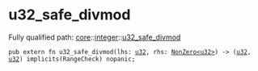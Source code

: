 # u32_safe_divmod

Fully qualified path: [core](./core.md)::[integer](./core-integer.md)::[u32_safe_divmod](./core-integer-u32_safe_divmod.md)

<pre><code class="language-cairo">pub extern fn u32_safe_divmod(lhs: <a href="core-integer-u32.html">u32</a>, rhs: <a href="core-zeroable-NonZero.html">NonZero&lt;u32&gt;</a>) -&gt; (<a href="core-integer-u32.html">u32</a>, <a href="core-integer-u32.html">u32</a>) implicits(RangeCheck) nopanic;</code></pre>

